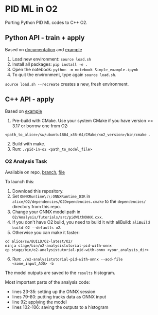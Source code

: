 # PID ML in O2

Porting Python PID ML codes to C++ O2.

## Python API - train + apply

Based on [documentation](https://pytorch.org/docs/master/onnx.html) and [example](https://pytorch.org/tutorials/advanced/super_resolution_with_onnxruntime.html)  

1. Load new environment: `source load.sh`
2. Install all packages: `pip install -e .`
3. Open the notebook: `python -m notebook Simple_example.ipynb`
4. To quit the environment, type again `source load.sh`.

`source load.sh --recreate` creates a new, fresh environment.

## C++ API - apply

Based on [example](https://github.com/microsoft/onnxruntime/blob/master/samples/c_cxx/model-explorer/model-explorer.cpp)

1. Pre-build with CMake. Use your system CMake if you have version >= 3.17 or borrow one from O2:
```
<path_to_alice>/sw/ubuntu1804_x86-64/CMake/<o2_version>/bin/cmake .
```
2. Build with make.
3. Run: `./pid-in-o2 <path_to_model_file>`

### O2 Analysis Task
Available on repo, [branch](https://github.com/saganatt/AliceO2/tree/pid-in-o2), [file](https://github.com/saganatt/AliceO2/blob/pid-in-o2/Analysis/Tutorials/src/pidWithONNX.cxx)

To launch this:
1. Download this repository.
2. Set `ONNXRuntime\:\:ONNXRuntime_DIR` in `alice/O2/dependencies/O2Dependencies.cmake` to the `dependencies/` directory from this repo.
3. Change your ONNX model path in `O2/Analysis/Tutorials/src/pidWithONNX.cxx`.
4. If you don't have O2 build, you need to build it with aliBuild: `aliBuild build O2 --defaults o2`.
5. Otherwise you can make it faster:
```
cd alice/sw/BUILD/O2-latest/O2/
ninja stage/bin/o2-analysistutorial-pid-with-onnx
cp stage/bin/o2-analysistutorial-pid-with-onnx <your_analysis_dir>
```
6. Run: `./o2-analysistutorial-pid-with-onnx --aod-file <some_input_AOD> -b`

The model outputs are saved to the `results` histogram.

Most important parts of the analysis code:
- lines 23-35: setting up the ONNX session
- lines 79-80: putting tracks data as ONNX input
- line 92: applying the model
- lines 102-106: saving the outputs to a histogram
